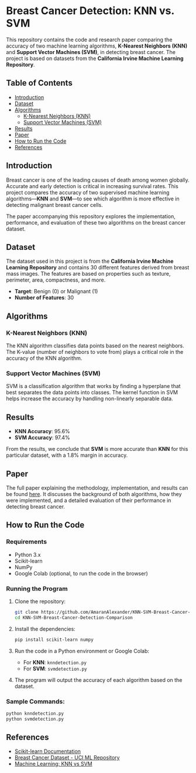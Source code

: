 
# Breast Cancer Detection: KNN vs. SVM

This repository contains the code and research paper comparing the accuracy of two machine learning algorithms, **K-Nearest Neighbors (KNN)** and **Support Vector Machines (SVM)**, in detecting breast cancer. The project is based on datasets from the **California Irvine Machine Learning Repository**.

## Table of Contents

- [Introduction](#introduction)
- [Dataset](#dataset)
- [Algorithms](#algorithms)
  - [K-Nearest Neighbors (KNN)](#k-nearest-neighbors-knn)
  - [Support Vector Machines (SVM)](#support-vector-machines-svm)
- [Results](#results)
- [Paper](#paper)
- [How to Run the Code](#how-to-run-the-code)
- [References](#references)

## Introduction

Breast cancer is one of the leading causes of death among women globally. Accurate and early detection is critical in increasing survival rates. This project compares the accuracy of two supervised machine learning algorithms—**KNN** and **SVM**—to see which algorithm is more effective in detecting malignant breast cancer cells.

The paper accompanying this repository explores the implementation, performance, and evaluation of these two algorithms on the breast cancer dataset.

## Dataset

The dataset used in this project is from the **California Irvine Machine Learning Repository** and contains 30 different features derived from breast mass images. The features are based on properties such as texture, perimeter, area, compactness, and more.

- **Target**: Benign (0) or Malignant (1)
- **Number of Features**: 30

## Algorithms

### K-Nearest Neighbors (KNN)

The KNN algorithm classifies data points based on the nearest neighbors. The K-value (number of neighbors to vote from) plays a critical role in the accuracy of the KNN algorithm.

### Support Vector Machines (SVM)

SVM is a classification algorithm that works by finding a hyperplane that best separates the data points into classes. The kernel function in SVM helps increase the accuracy by handling non-linearly separable data.

## Results

- **KNN Accuracy**: 95.6%
- **SVM Accuracy**: 97.4%
  
From the results, we conclude that **SVM** is more accurate than **KNN** for this particular dataset, with a 1.8% margin in accuracy.

## Paper

The full paper explaining the methodology, implementation, and results can be found [here](./KNN-SVM-Breast-Cancer-Detection.pdf). It discusses the background of both algorithms, how they were implemented, and a detailed evaluation of their performance in detecting breast cancer.

## How to Run the Code

### Requirements

- Python 3.x
- Scikit-learn
- NumPy
- Google Colab (optional, to run the code in the browser)

### Running the Program

1. Clone the repository:
    ```bash
    git clone https://github.com/AmaranAlexander/KNN-SVM-Breast-Cancer-Detection-Comparison.git
    cd KNN-SVM-Breast-Cancer-Detection-Comparison
    ```

2. Install the dependencies:
    ```bash
    pip install scikit-learn numpy
    ```

3. Run the code in a Python environment or Google Colab:
    - For **KNN**: `knndetection.py`
    - For **SVM**: `svmdetection.py`

4. The program will output the accuracy of each algorithm based on the dataset.

### Sample Commands:

```bash
python knndetection.py
python svmdetection.py
```

## References

- [Scikit-learn Documentation](https://scikit-learn.org/stable/)
- [Breast Cancer Dataset - UCI ML Repository](https://archive.ics.uci.edu/ml/datasets/Breast+Cancer+Wisconsin+%28Diagnostic%29)
- [Machine Learning: KNN vs SVM](./KNN-SVM-Breast-Cancer-Detection.pdf)
